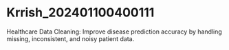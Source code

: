 # Krrish_202401100400111
Healthcare Data Cleaning: Improve disease prediction accuracy by handling missing,  inconsistent, and noisy patient data.
